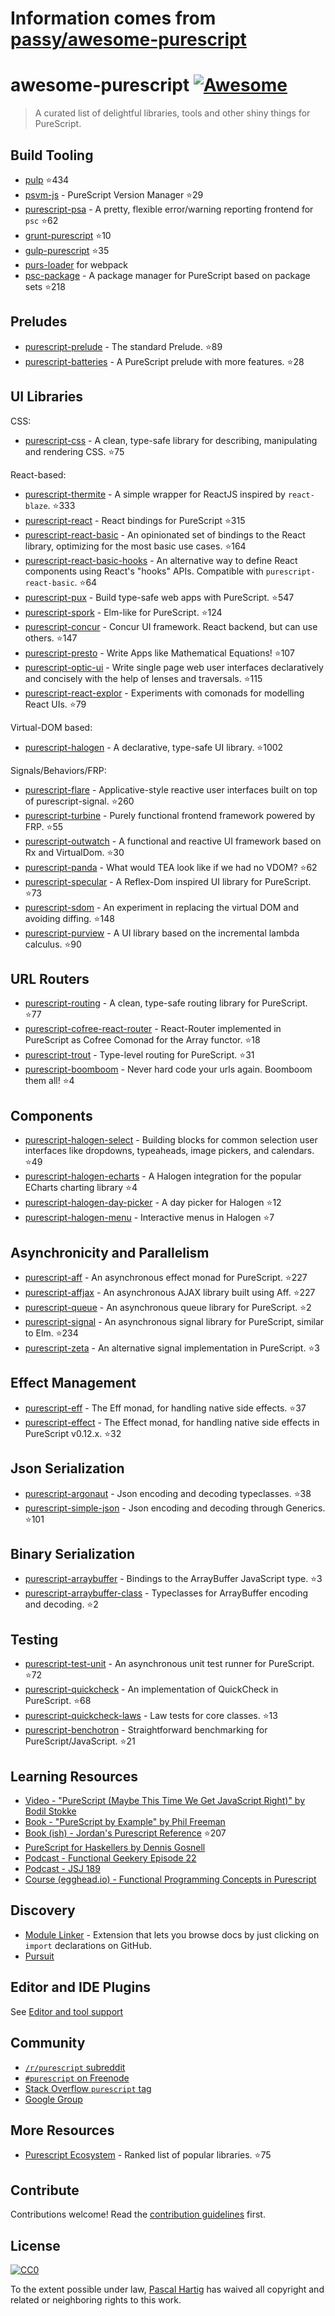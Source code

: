 # Information comes from [passy/awesome-purescript](https://github.com/passy/awesome-purescript)
# awesome-purescript [![Awesome](https://cdn.rawgit.com/sindresorhus/awesome/d7305f38d29fed78fa85652e3a63e154dd8e8829/media/badge.svg)](https://github.com/sindresorhus/awesome)

> A curated list of delightful libraries, tools and other shiny things for PureScript.

## Build Tooling

- [pulp](https://github.com/bodil/pulp) :star:434
- [psvm-js](https://github.com/ThomasCrvsr/psvm-js) - PureScript Version Manager :star:29
- [purescript-psa](https://github.com/natefaubion/purescript-psa) - A pretty, flexible error/warning reporting frontend for `psc` :star:62
- [grunt-purescript](https://github.com/purescript-contrib/grunt-purescript) :star:10
- [gulp-purescript](https://github.com/purescript-contrib/gulp-purescript) :star:35
- [purs-loader](https://github.com/ethul/purs-loader) for webpack
- [psc-package](https://github.com/purescript/psc-package) - A package manager for PureScript based on package sets :star:218

## Preludes

- [purescript-prelude](https://github.com/purescript/purescript-prelude) - The standard Prelude. :star:89
- [purescript-batteries](https://github.com/tfausak/purescript-batteries) - A PureScript prelude with more features. :star:28

## UI Libraries

CSS:

- [purescript-css](https://github.com/slamdata/purescript-css) - A clean, type-safe library for describing, manipulating and rendering CSS. :star:75

React-based:

- [purescript-thermite](https://github.com/paf31/purescript-thermite) - A simple wrapper for ReactJS inspired by `react-blaze`. :star:333
- [purescript-react](https://github.com/purescript-contrib/purescript-react) - React bindings for PureScript :star:315
- [purescript-react-basic](https://github.com/lumihq/purescript-react-basic) - An opinionated set of bindings to the React library, optimizing for the most basic use cases. :star:164
- [purescript-react-basic-hooks](https://github.com/spicydonuts/purescript-react-basic-hooks) - An alternative way to define React components using React's "hooks" APIs. Compatible with `purescript-react-basic`. :star:64
- [purescript-pux](https://github.com/alexmingoia/purescript-pux) - Build type-safe web apps with PureScript. :star:547
- [purescript-spork](https://github.com/natefaubion/purescript-spork) - Elm-like for PureScript. :star:124
- [purescript-concur](https://github.com/ajnsit/purescript-concur) - Concur UI framework. React backend, but can use others. :star:147
- [purescript-presto](https://github.com/juspay/purescript-presto) - Write Apps like Mathematical Equations! :star:107
- [purescript-optic-ui](https://github.com/zrho/purescript-optic-ui) - Write single page web user interfaces declaratively and concisely with the help of lenses and traversals. :star:115
- [purescript-react-explor](https://github.com/paf31/purescript-react-explore) - Experiments with comonads for modelling React UIs. :star:79

Virtual-DOM based:

- [purescript-halogen](https://github.com/slamdata/purescript-halogen) - A declarative, type-safe UI library. :star:1002

Signals/Behaviors/FRP:

- [purescript-flare](https://github.com/sharkdp/purescript-flare) - Applicative-style reactive user interfaces built on top of purescript-signal. :star:260
- [purescript-turbine](https://github.com/funkia/purescript-turbine) - Purely functional frontend framework powered by FRP. :star:55
- [purescript-outwatch](https://github.com/OutWatch/purescript-outwatch) - A functional and reactive UI framework based on Rx and VirtualDom. :star:30
- [purescript-panda](https://github.com/i-am-tom/purescript-panda) - What would TEA look like if we had no VDOM? :star:62
- [purescript-specular](https://github.com/restaumatic/purescript-specular) - A Reflex-Dom inspired UI library for PureScript. :star:73
- [purescript-sdom](https://github.com/paf31/purescript-sdom) - An experiment in replacing the virtual DOM and avoiding diffing. :star:148
- [purescript-purview](https://github.com/paf31/purescript-purview) - A UI library based on the incremental lambda calculus. :star:90

## URL Routers

- [purescript-routing](https://github.com/slamdata/purescript-routing) - A clean, type-safe routing library for PureScript. :star:77
- [purescript-cofree-react-router](https://github.com/coot/purescript-cofree-react-router) - React-Router implemented in PureScript as Cofree Comonad for the Array functor. :star:18
- [purescript-trout](https://github.com/owickstrom/purescript-trout) - Type-level routing for PureScript. :star:31
- [purescript-boomboom](https://github.com/paluh/purescript-boomboom) - Never hard code your urls again. Boomboom them all! :star:4

## Components

- [purescript-halogen-select](https://github.com/citizennet/purescript-halogen-select) - Building blocks for common selection user interfaces like dropdowns, typeaheads, image pickers, and calendars. :star:49
- [purescript-halogen-echarts](https://github.com/slamdata/purescript-halogen-echarts) - A Halogen integration for the popular ECharts charting library :star:4
- [purescript-halogen-day-picker](https://github.com/rnons/purescript-halogen-day-picker) - A day picker for Halogen :star:12
- [purescript-halogen-menu](https://github.com/slamdata/purescript-halogen-menu) - Interactive menus in Halogen :star:7

## Asynchronicity and Parallelism

- [purescript-aff](https://github.com/slamdata/purescript-aff) - An asynchronous effect monad for PureScript. :star:227
- [purescript-affjax](https://github.com/slamdata/purescript-aff) - An asynchronous AJAX library built using Aff. :star:227
- [purescript-queue](https://github.com/athanclark/purescript-queue) - An asynchronous queue library for PureScript. :star:2
- [purescript-signal](https://github.com/bodil/purescript-signal) - An asynchronous signal library for PureScript, similar to Elm. :star:234
- [purescript-zeta](https://github.com/athanclark/purescript-zeta) - An alternative signal implementation in PureScript. :star:3

## Effect Management

- [purescript-eff](https://github.com/purescript/purescript-eff) - The Eff monad, for handling native side effects. :star:37
- [purescript-effect](https://github.com/purescript/purescript-effect) - The Effect monad, for handling native side effects in PureScript v0.12.x. :star:32

## Json Serialization

- [purescript-argonaut](https://github.com/purescript-contrib/purescript-argonaut) - Json encoding and decoding typeclasses. :star:38
- [purescript-simple-json](https://github.com/justinwoo/purescript-simple-json) - Json encoding and decoding through Generics. :star:101

## Binary Serialization

- [purescript-arraybuffer](https://github.com/jacereda/purescript-arraybuffer) - Bindings to the ArrayBuffer JavaScript type. :star:3
- [purescript-arraybuffer-class](https://github.com/athanclark/purescript-arraybuffer-class) - Typeclasses for ArrayBuffer encoding and decoding. :star:2

## Testing

- [purescript-test-unit](https://github.com/bodil/purescript-test-unit) - An asynchronous unit test runner for PureScript. :star:72
- [purescript-quickcheck](https://github.com/purescript/purescript-quickcheck) - An implementation of QuickCheck in PureScript. :star:68
- [purescript-quickcheck-laws](https://github.com/garyb/purescript-quickcheck-laws) - Law tests for core classes. :star:13
- [purescript-benchotron](https://github.com/hdgarrood/purescript-benchotron) - Straightforward benchmarking for PureScript/JavaScript. :star:21

## Learning Resources

- [Video - "PureScript (Maybe This Time We Get JavaScript Right)" by Bodil Stokke](https://www.youtube.com/watch?v=yIlDBPiMb0o)
- [Book - "PureScript by Example" by Phil Freeman](https://leanpub.com/purescript/read)
- [Book (ish) - Jordan's Purescript Reference](https://github.com/JordanMartinez/purescript-jordans-reference) :star:207
- [PureScript for Haskellers by Dennis Gosnell](http://www.arow.info/blog/posts/2015-12-17-purescript-intro.html)
- [Podcast - Functional Geekery Episode 22](https://www.functionalgeekery.com/episode-22-lambdaconf-2015-part-1/)
- [Podcast - JSJ 189](https://devchat.tv/js-jabber/189-jsj-purescript-with-john-a-de-goes-and-phil-freeman)
- [Course (egghead.io) - Functional Programming Concepts in Purescript](https://egghead.io/courses/functional-programming-concepts-in-purescript)

## Discovery

- [Module Linker](https://fiatjaf.alhur.es/module-linker/#/purescript) - Extension that lets you browse docs by just clicking on `import` declarations on GitHub.
- [Pursuit](https://pursuit.purescript.org/)

## Editor and IDE Plugins

See [Editor and tool support](https://github.com/purescript/purescript/wiki/Editor-and-tool-support)

## Community

- [`/r/purescript` subreddit](http://www.reddit.com/r/purescript)
- [`#purescript` on Freenode](http://webchat.freenode.net/?channels=purescript)
- [Stack Overflow `purescript` tag](http://stackoverflow.com/questions/tagged/purescript)
- [Google Group](https://groups.google.com/forum/#!forum/purescript)

## More Resources

- [Purescript Ecosystem](https://github.com/xgrommx/purescript-ecosystem) - Ranked list of popular libraries. :star:75

## Contribute

Contributions welcome! Read the [contribution guidelines](contributing.md) first.


## License

[![CC0](http://i.creativecommons.org/p/zero/1.0/88x31.png)](http://creativecommons.org/publicdomain/zero/1.0/)

To the extent possible under law, [Pascal Hartig](https://passy.me/) has waived all copyright and related or neighboring rights to this work.

